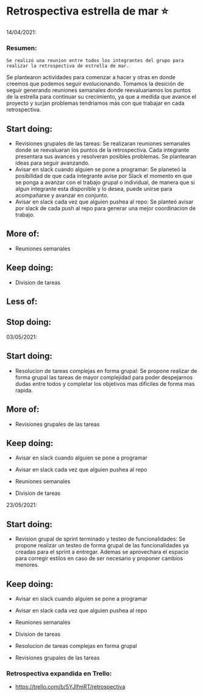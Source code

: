 # Retrospectiva estrella de mar :star:

14/04/2021:

### Resumen:

    Se realizó una reunion entre todos los integrantes del grupo para realizar la retrospectiva de estrella de mar.
Se plantearon actividades para comenzar a hacer y otras en donde creemos que podemos seguir evolucionando. Tomamos la desición de 
seguir generando reuniones semanales donde reevaluariamos los puntos de la estrella para continuar su crecimiento, ya que a medida que avance el proyecto y surjan problemas tendriamos más con que trabajar en cada retrospectiva.

## Start doing:

- Revisiones grupales de las tareas:
    Se realizaran reuniones semanales donde se reevaluaran los puntos de la retrospectiva. Cada integrante presentara sus avances y resolveran posibles problemas. Se plantearan ideas para seguir avanzando.
- Avisar en slack cuando alguien se pone a programar:
    Se planeteó la posibilidad de que cada integrante avise por Slack el momento en que se ponga a avanzar con el trabajo grupal
    o individual, de manera que si algun integrante esta disponible y lo desea, puede unirse para acompañarse y avanzar en conjunto.
- Avisar en slack cada vez que alguien pushea al repo:
    Se planteó avisar por slack de cada push al repo para generar una mejor coordinacion de trabajo.

## More of:

- Reuniones semanales

## Keep doing:

- Division de tareas

## Less of:

## Stop doing:


03/05/2021:

## Start doing:

- Resolucion de tareas complejas en forma grupal:
    Se propone realizar de forma grupal las tareas de mayor complejidad para poder despejarnos dudas entre todos y completar los objetivos mas dificiles de forma mas rapida.

## More of:

- Revisiones grupales de las tareas

## Keep doing:

- Avisar en slack cuando alguien se pone a programar

- Avisar en slack cada vez que alguien pushea al repo

- Reuniones semanales

- Division de tareas


23/05/2021:

## Start doing: 

- Revision grupal de sprint terminado y testeo de funcionalidades:
    Se propone realizar un testeo de forma grupal de las funcionalidades ya creadas para el sprint a entregar. Ademas se aprovechara el espacio para
    corregir estilos en caso de ser necesario y proponer cambios menores.

## Keep doing:

- Avisar en slack cuando alguien se pone a programar

- Avisar en slack cada vez que alguien pushea al repo

- Reuniones semanales

- Division de tareas

- Resolucion de tareas complejas en forma grupal

- Revisiones grupales de las tareas


### Retrospectiva expandida en Trello:

- https://trello.com/b/5YJIfmRT/retrospectiva